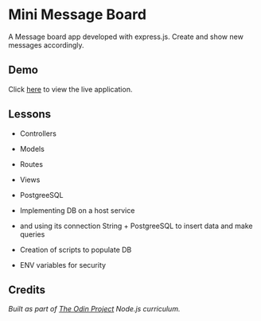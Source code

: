# Mini Message Board

A Message board app developed with express.js.
Create and show new messages accordingly.

## Demo

Click [here](https://mini-message-board-om9r.onrender.com/) to view the live application.

## Lessons

- Controllers
- Models
- Routes
- Views

- PostgreeSQL
- Implementing DB on a host service
- and using its connection String + PostgreeSQL to insert data and make queries
- Creation of scripts to populate DB
- ENV variables for security

## Credits

*Built as part of [The Odin Project](https://www.theodinproject.com/) Node.js curriculum.*